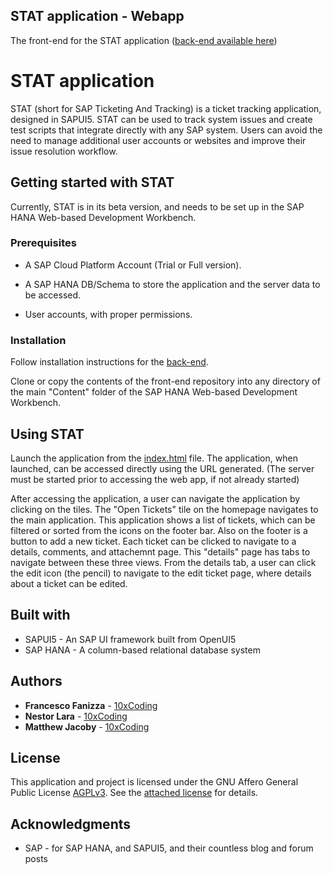 ## STAT application - Webapp

The front-end for the STAT application ([back-end available here](https://github.com/ffanizza10xcoding/STATapp-BackEnd))

# STAT application

STAT (short for SAP Ticketing And Tracking) is a ticket tracking application, designed in SAPUI5. STAT can be used to track system issues and create test scripts that integrate directly with any SAP system. Users can avoid the need to manage additional user accounts or websites and improve their issue resolution workflow.

## Getting started with STAT

Currently, STAT is in its beta version, and needs to be set up in the SAP HANA Web-based Development Workbench.

### Prerequisites

* A SAP Cloud Platform Account (Trial or Full version).

* A SAP HANA DB/Schema to store the application and the server data to be accessed.

* User accounts, with proper permissions.

### Installation

Follow installation instructions for the [back-end](https://github.com/ffanizza10xcoding/STATapp-BackEnd).

Clone or copy the contents of the front-end repository into any directory of the main "Content" folder of the SAP HANA Web-based Development Workbench.

## Using STAT

Launch the application from the [index.html](/index.html) file. The application, when launched, can be accessed directly using the URL generated. (The server must be started prior to accessing the web app, if not already started)

After accessing the application, a user can navigate the application by clicking on the tiles. The "Open Tickets" tile on the homepage navigates to the main application. This application shows a list of tickets, which can be filtered or sorted from the icons on the footer bar. Also on the footer is a button to add a new ticket. Each ticket can be clicked to navigate to a details, comments, and attachemnt page. This "details" page has tabs to navigate between these three views. From the details tab, a user can click the edit icon (the pencil) to navigate to the edit ticket page, where details about a ticket can be edited.

## Built with

* SAPUI5 - An SAP UI framework built from OpenUI5
* SAP HANA - A column-based relational database system

## Authors

* **Francesco Fanizza** - [10xCoding](10xcoding.com)
* **Nestor Lara** - [10xCoding](10xcoding.com)
* **Matthew Jacoby** - [10xCoding](10xcoding.com)

## License

This application and project is licensed under the GNU Affero General Public License [AGPLv3](https://www.gnu.org/licenses/agpl-3.0.html#section13). See the [attached license](/LICENSE) for details.

## Acknowledgments

* SAP - for SAP HANA, and SAPUI5, and their countless blog and forum posts

